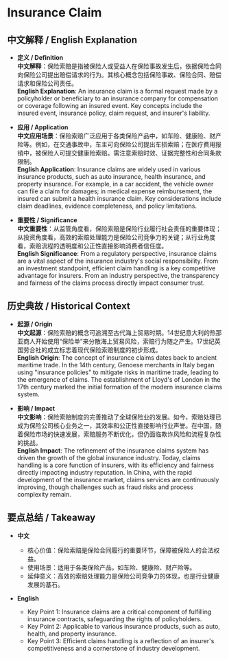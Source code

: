 # Insurance Claim

## 中文解释 / English Explanation

* **定义 / Definition**  
  **中文解释**：保险索赔是指被保险人或受益人在保险事故发生后，依据保险合同向保险公司提出赔偿请求的行为。其核心概念包括保险事故、保险合同、赔偿请求和保险公司责任。  
  **English Explanation**: An insurance claim is a formal request made by a policyholder or beneficiary to an insurance company for compensation or coverage following an insured event. Key concepts include the insured event, insurance policy, claim request, and insurer's liability.

* **应用 / Application**  
  **中文应用场景**：保险索赔广泛应用于各类保险产品中，如车险、健康险、财产险等。例如，在交通事故中，车主可向保险公司提出车损索赔；在医疗费用报销中，被保险人可提交健康险索赔。需注意索赔时效、证据完整性和合同条款限制。  
  **English Application**: Insurance claims are widely used in various insurance products, such as auto insurance, health insurance, and property insurance. For example, in a car accident, the vehicle owner can file a claim for damages; in medical expense reimbursement, the insured can submit a health insurance claim. Key considerations include claim deadlines, evidence completeness, and policy limitations.

* **重要性 / Significance**  
  **中文重要性**：从监管角度看，保险索赔是保险行业履行社会责任的重要体现；从投资角度看，高效的索赔处理能力是保险公司竞争力的关键；从行业角度看，索赔流程的透明度和公正性直接影响消费者信任度。  
  **English Significance**: From a regulatory perspective, insurance claims are a vital aspect of the insurance industry's social responsibility. From an investment standpoint, efficient claim handling is a key competitive advantage for insurers. From an industry perspective, the transparency and fairness of the claims process directly impact consumer trust.

## 历史典故 / Historical Context

* **起源 / Origin**  
  **中文起源**：保险索赔的概念可追溯至古代海上贸易时期。14世纪意大利的热那亚商人开始使用“保险单”来分散海上贸易风险，索赔行为随之产生。17世纪英国劳合社的成立标志着现代保险索赔制度的初步形成。  
  **English Origin**: The concept of insurance claims dates back to ancient maritime trade. In the 14th century, Genoese merchants in Italy began using "insurance policies" to mitigate risks in maritime trade, leading to the emergence of claims. The establishment of Lloyd's of London in the 17th century marked the initial formation of the modern insurance claims system.

* **影响 / Impact**  
  **中文影响**：保险索赔制度的完善推动了全球保险业的发展。如今，索赔处理已成为保险公司核心业务之一，其效率和公正性直接影响行业声誉。在中国，随着保险市场的快速发展，索赔服务不断优化，但仍面临欺诈风险和流程复杂性的挑战。  
  **English Impact**: The refinement of the insurance claims system has driven the growth of the global insurance industry. Today, claims handling is a core function of insurers, with its efficiency and fairness directly impacting industry reputation. In China, with the rapid development of the insurance market, claims services are continuously improving, though challenges such as fraud risks and process complexity remain.

## 要点总结 / Takeaway

* **中文**  
  - 核心价值：保险索赔是保险合同履行的重要环节，保障被保险人的合法权益。  
  - 使用场景：适用于各类保险产品，如车险、健康险、财产险等。  
  - 延伸意义：高效的索赔处理能力是保险公司竞争力的体现，也是行业健康发展的基石。

* **English**  
  - Key Point 1: Insurance claims are a critical component of fulfilling insurance contracts, safeguarding the rights of policyholders.  
  - Key Point 2: Applicable to various insurance products, such as auto, health, and property insurance.  
  - Key Point 3: Efficient claims handling is a reflection of an insurer's competitiveness and a cornerstone of industry development.